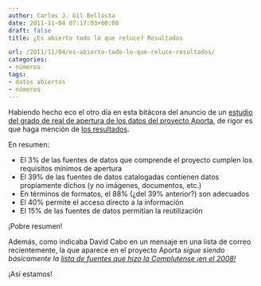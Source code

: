 ```yaml
---
author: Carlos J. Gil Bellosta
date: 2011-11-04 07:17:03+00:00
draft: false
title: ¿Es abierto todo lo que reluce? Resultados

url: /2011/11/04/es-abierto-todo-lo-que-reluce-resultados/
categories:
- números
tags:
- datos abiertos
- números
---
```


Habiendo hecho eco el otro día en esta bitácora del anuncio de un [estudio del grado de real de apertura de los datos del proyecto Aporta](http://www.datanalytics.com/2011/10/28/es-abierto-todo-lo-que-reluce/), de rigor es que haga mención de [los resultados](http://amedioentender.blogspot.com/2011/11/el-proyecto-aporta-se-queda-al-3.html).

En resumen:

* El 3% de las fuentes de datos que comprende el proyecto cumplen los requisitos mínimos de apertura
* El 39% de las fuentes de datos catalogadas contienen datos propiamente dichos (y no imágenes, documentos, etc.)
* En términos de formatos, el 88% (¿del 39% anterior?) son adecuados
* El 40% permite el acceso directo a la información
* El 15% de las fuentes de datos permitían la reutilización

¡Pobre resumen!


Además, como indicaba David Cabo en un mensaje en una lista de correo recientemente, la que aparece en el proyecto Aporta _sigue siendo básicamente la [lista de fuentes que hizo la Complutense ¡en el 2008!](http://multidoc.rediris.es/ppo/index.php?option=com_content&task=blogsection&id=5&Itemid=66)_

¡Así estamos!
